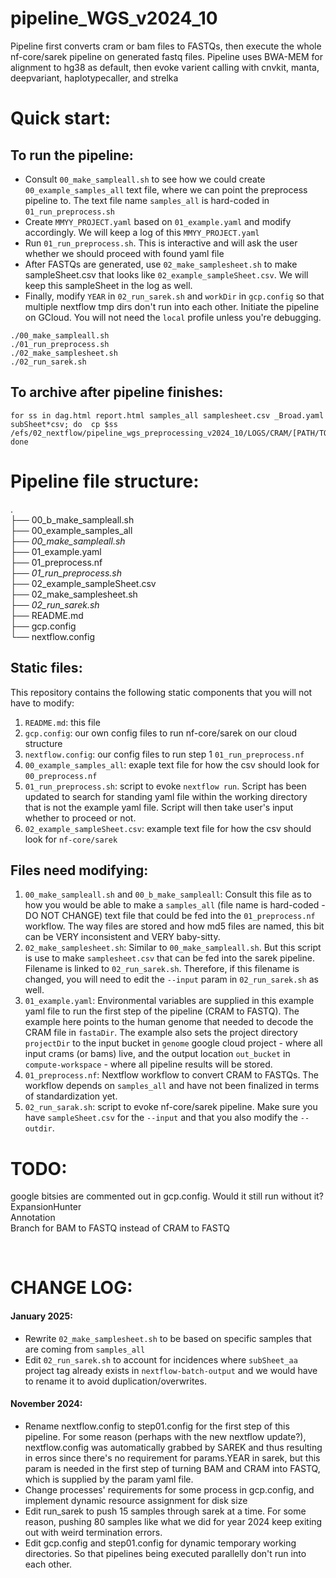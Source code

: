 # pipeline_WGS_v2024_10
Pipeline first converts cram or bam files to FASTQs, then execute the whole nf-core/sarek pipeline on generated fastq files. 
Pipeline uses BWA-MEM for alignment to hg38 as default, then evoke varient calling with cnvkit, manta, deepvariant, haplotypecaller, and strelka

# Quick start: 
## To run the pipeline:  <br>
- Consult `00_make_sampleall.sh` to see how we could create `00_example_samples_all` text file, where we can point the preprocess pipeline to. The text file name `samples_all` is hard-coded in `01_run_preprocess.sh`<br>
- Create `MMYY_PROJECT.yaml` based on `01_example.yaml` and modify accordingly. We will keep a log of this `MMYY_PROJECT.yaml` <br>
- Run `01_run_preprocess.sh`. This is interactive and will ask the user whether we should proceed with found yaml file <br>
- After FASTQs are generated, use `02_make_samplesheet.sh` to make sampleSheet.csv that looks like `02_example_sampleSheet.csv`. We will keep this sampleSheet in the log as well. <br>
- Finally, modify `YEAR` in `02_run_sarek.sh` and `workDir` in `gcp.config` so that multiple nextflow tmp dirs don't run into each other. Initiate the pipeline on GCloud. You will not need the `local` profile unless you're debugging.  <br>

```
./00_make_sampleall.sh
./01_run_preprocess.sh
./02_make_samplesheet.sh
./02_run_sarek.sh
```

## To archive after pipeline finishes:  <br>
```
for ss in dag.html report.html samples_all samplesheet.csv _Broad.yaml subSheet*csv; do  cp $ss /efs/02_nextflow/pipeline_wgs_preprocessing_v2024_10/LOGS/CRAM/[PATH/TO/YEAR/FOLDER]; done
```

# Pipeline file structure:
. <br>
├── 00_b_make_sampleall.sh <br>
├── 00_example_samples_all <br>
├── *00_make_sampleall.sh* <br>
├── 01_example.yaml <br>
├── 01_preprocess.nf <br>
├── *01_run_preprocess.sh* <br>
├── 02_example_sampleSheet.csv <br>
├── 02_make_samplesheet.sh <br>
├── *02_run_sarek.sh* <br>
├── README.md <br>
├── gcp.config <br>
└── nextflow.config <br>

## Static files:
This repository contains the following static components that you will not have to modify:  <br>
1. `README.md`: this file <br>
2. `gcp.config`: our own config files to run nf-core/sarek on our cloud structure <br>
3. `nextflow.config`: our config files to run step 1 `01_run_preprocess.nf` <br>
4. `00_example_samples_all`: exaple text file for how the csv should look for `00_preprocess.nf` <br>
5. `01_run_preprocess.sh`: script to evoke `nextflow run`. Script has been updated to search for standing yaml file within the working directory that is not the example yaml file. Script will then take user's input whether to proceed or not. <br>
6. `02_example_sampleSheet.csv`: example text file for how the csv should look for `nf-core/sarek` <br>

## Files need modifying:
1. `00_make_sampleall.sh` and `00_b_make_sampleall`: Consult this file as to how you would be able to make a `samples_all` (file name is hard-coded - DO NOT CHANGE) text file that could be fed into the `01_preprocess.nf` workflow. The way files are stored and how md5 files are named, this bit can be VERY inconsistent and VERY baby-sitty. <br>
2. `02_make_samplesheet.sh`: Similar to `00_make_sampleall.sh`. But this script is use to make `samplesheet.csv` that can be fed into the sarek pipeline. Filename is linked to `02_run_sarek.sh`. Therefore, if this filename is changed, you will need to edit the `--input` param in `02_run_sarek.sh` as well. <br>
3. `01_example.yaml`: Environmental variables are supplied in this example yaml file to run the first step of the pipeline (CRAM to FASTQ). The example here points to the human genome that needed to decode the CRAM file in `fastaDir`. The example also sets the project directory `projectDir` to the input bucket in `genome` google cloud project - where all input crams (or bams) live, and the output location `out_bucket` in `compute-workspace` - where all pipeline results will be stored.  <br>
4. `01_preprocess.nf`: Nextflow workflow to convert CRAM to FASTQs. The workflow depends on `samples_all` and have not been finalized in terms of standardization yet. <br>
5. `02_run_sarak.sh`: script to evoke nf-core/sarek pipeline. Make sure you have `sampleSheet.csv` for the `--input` and that you also modify the `--outdir`. <br>

# TODO:
google bitsies are commented out in gcp.config. Would it still run without it? <br>
ExpansionHunter <br>
Annotation <br>
Branch for BAM to FASTQ instead of CRAM to FASTQ

<br>

# CHANGE LOG: <br>
#### January 2025: <br>
- Rewrite `02_make_samplesheet.sh` to be based on specific samples that are coming from `samples_all` <br>
- Edit `02_run_sarek.sh` to account for incidences where `subSheet_aa` project tag already exists in `nextflow-batch-output` and we would have to rename it to avoid duplication/overwrites. 
#### November 2024: <br>
- Rename nextflow.config to step01.config for the first step of this pipeline. For some reason (perhaps with the new nextflow update?), nextflow.config was automatically grabbed by SAREK and thus resulting in erros since there's no requirement for params.YEAR in sarek, but this param is needed in the first step of turning BAM and CRAM into FASTQ, which is supplied by the param yaml file. <br>
- Change processes' requirements for some process in gcp.config, and implement dynamic resource assignment for disk size <br>
- Edit run_sarek to push 15 samples through sarek at a time. For some reason, pushing 80 samples like what we did for year 2024 keep exiting out with weird termination errors. <br>
- Edit gcp.config and step01.config for dynamic temporary working directories. So that pipelines being executed parallelly don't run into each other. <br>
